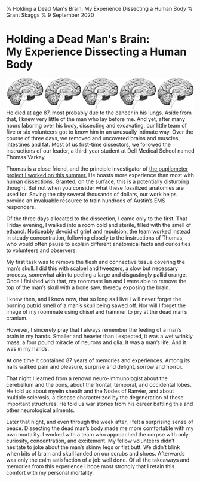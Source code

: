 % Holding a Dead Man's Brain: My Experience Dissecting a Human Body
% Grant Skaggs
% 9 September 2020

# Holding a Dead Man's Brain: <br>My Experience Dissecting a Human Body<br>

<img src="../resources/dissection/brain.jpg" style="max-width: 20%; float: left;"> </img>
<img src="../resources/dissection/brain.jpg" style="max-width: 20%; float: left;"> </img>
<img src="../resources/dissection/brain.jpg" style="max-width: 20%; float: left;"> </img>
<img src="../resources/dissection/brain.jpg" style="max-width: 20%; float: left;"> </img>
<img src="../resources/dissection/brain.jpg" style="max-width: 20%; float: left;"> </img>

<p style="clear: both;"></p>

He died at age 87, most probably due to the cancer in his lungs. Aside from that, I knew very little of the man who lay before me. And yet, after many hours laboring over his body, dissecting and excavating, our little team of five or six volunteers got to know him in an unusually intimate way. Over the course of three days, we removed and uncovered brains and muscles, intestines and fat. Most of us first-time dissectors, we followed the instructions of our leader, a third-year student at Dell Medical School named Thomas Varkey.

Thomas is a close friend, and the principle investigator of [the pupilometer project I worked on this summer.](https://github.com/gskaggs/Pupilometer-Analysis) He boasts more experience than most with human dissections. Granted, on the surface, this is a potentially disturbing thought. But not when you consider what these fossilized anatomies are used for. Saving the city several thousands of dollars, our work helps provide an invaluable resource to train hundreds of Austin’s EMS responders.

Of the three days allocated to the dissection, I came only to the first. That Friday evening, I walked into a room cold and sterile, filled with the smell of ethanol. Noticeably devoid of grief and repulsion, the team worked instead in steady concentration, following closely to the instructions of Thomas, who would often pause to explain different anatomical facts and curiosities to volunteers and observers.

My first task was to remove the flesh and connective tissue covering the man’s skull. I did this with scalpel and tweezers, a slow but necessary process, somewhat akin to peeling a large and disgustingly pallid orange. Once I finished with that, my roommate Ian and I were able to remove the top of the man’s skull with a bone saw, thereby exposing the brain.

I knew then, and I know now, that so long as I live I will never forget the burning putrid smell of a man’s skull being sawed off. Nor will I forget the image of my roommate using chisel and hammer to pry at the dead man’s cranium.

However, I sincerely pray that I always remember the feeling of a man’s brain in my hands. Smaller and heavier than I expected, it was a wet wrinkly mass, a four pound miracle of neurons and glia. It was a man’s life. And it was in my hands.

At one time it contained 87 years of memories and experiences. Among its halls walked pain and pleasure, surprise and delight, sorrow and horror.

That night I learned from a renown neuro-immunologist about the cerebellum and the pons, about the frontal, temporal, and occidental lobes. He told us about myelin sheath and the Nodes of Ranvier, and about multiple sclerosis, a disease characterized by the degeneration of these important structures. He told us war stories from his career battling this and other neurological ailments.

Later that night, and even through the week after, I felt a surprising sense of peace. Dissecting the dead man’s body made me more comfortable with my own mortality. I worked with a team who approached the corpse with only curiosity, concentration, and excitement. My fellow volunteers didn’t hesitate to joke about the man’s skinny legs or flat butt. We didn’t blink when bits of brain and skull landed on our scrubs and shoes. Afterwards was only the calm satisfaction of a job well done. Of all the takeaways and memories from this experience I hope most strongly that I retain this comfort with my personal mortality.
